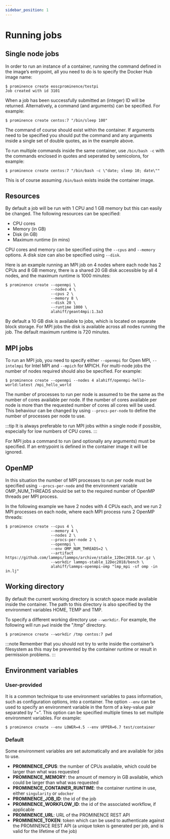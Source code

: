 ```yaml
---
sidebar_position: 1
---
```


# Running jobs

## Single node jobs

In order to run an instance of a container, running the command defined in the image’s entrypoint, all you need to do is to specify the Docker Hub image name:

```
$ prominence create eoscprominence/testpi
Job created with id 3101
```

When a job has been successfully submitted an (integer) ID will be returned. Alternatively, a command (and arguments) can be specified. For example:

```
$ prominence create centos:7 "/bin/sleep 100"
```

The command of course should exist within the container. If arguments need to be specified you should put the command and any arguments inside a single set of double quotes, as in the example above.

To run multiple commands inside the same container, use `/bin/bash -c` with the commands enclosed in quotes and seperated by semicolons, for example:

```
$ prominence create centos:7 "/bin/bash -c \"date; sleep 10; date\""
```

This is of course assuming `/bin/bash` exists inside the container image.

## Resources

By default a job will be run with 1 CPU and 1 GB memory but this can easily be changed. The following resources can be specified:

* CPU cores
* Memory (in GB)
* Disk (in GB)
* Maximum runtime (in mins)

CPU cores and memory can be specified using the `--cpus` and `--memory` options. A disk size can also be specified using `--disk`.

Here is an example running an MPI job on 4 nodes where each node has 2 CPUs and 8 GB memory, there is a shared 20 GB disk accessible by all 4 nodes, and the maximum runtime is 1000 minutes:

```
$ prominence create --openmpi \
                    --nodes 4 \
                    --cpus 2 \
                    --memory 8 \
                    --disk 20 \
                    --runtime 1000 \
                    alahiff/geant4mpi:1.3a3
```

By default a 10 GB disk is available to jobs, which is located on separate block storage. For MPI jobs the disk is available across all nodes running the job. The default maximum runtime is 720 minutes.

## MPI jobs

To run an MPI job, you need to specify either `--openmpi` for Open MPI, `--intelmpi` for Intel MPI and `--mpich` for MPICH. For multi-node jobs the number of nodes required should also be specified. For example:


```
$ prominence create --openmpi --nodes 4 alahiff/openmpi-hello-world:latest /mpi_hello_world
```

The number of processes to run per node is assumed to be the same as the number of cores available per node. If the number of cores available per node is more than the requested number of cores all cores will be used. This behaviour can be changed by using `--procs-per-node` to define the number of processes per node to use.

:::tip
It is always preferable to run MPI jobs within a single node if possible, especially for low numbers of CPU cores.
:::

For MPI jobs a command to run (and optionally any arguments) must be specified. If an entrypoint is defined in the container image it will be ignored.


## OpenMP

In this situation the number of MPI processes to run per node must be specified using `--procs-per-node` and the environment variable OMP_NUM_THREADS should be set to the required number of OpenMP threads per MPI process.

In the following example we have 2 nodes with 4 CPUs each, and we run 2 MPI processes on each node, where each MPI process runs 2 OpenMP threads:

```
$ prominence create --cpus 4 \
                    --memory 4 \
                    --nodes 2 \
                    --procs-per-node 2 \
                    --openmpi \
                    --env OMP_NUM_THREADS=2 \
                    --artifact https://github.com/lammps/lammps/archive/stable_12Dec2018.tar.gz \
                    --workdir lammps-stable_12Dec2018/bench \
                    alahiff/lammps-openmpi-omp "lmp_mpi -sf omp -in in.lj"
```

## Working directory

By default the current working directory is scratch space made available inside the container. The path to this directory is also specified by the environment variables HOME, TEMP and TMP.

To specify a different working directory use `--workdir`. For example, the following will run `pwd` inside the "/tmp" directory.

```
$ prominence create --workdir /tmp centos:7 pwd
```

:::note
Remember that you should not try to write inside the container’s filesystem as this may be prevented by the container runtime or result in permission problems.
:::

## Environment variables

### User-provided

It is a common technique to use environment variables to pass information, such as configuration options, into a container. The option `--env` can be used to specify an environment variable in the form of a key-value pair separated by “=”. This option can be specified multiple times to set multiple environment variables. For example:

```
$ prominence create --env LOWER=4.5 --env UPPER=6.7 test/container
```

### Default

Some environment variables are set automatically and are available for jobs to use.

* **PROMINENCE_CPUS**: the number of CPUs available, which could be larger than what was requested
* **PROMINENCE_MEMORY**: the amount of memory in GB available, which could be larger than what was requested
* **PROMINENCE_CONTAINER_RUNTIME**: the container runtime in use, either `singularity` or `udocker`
* **PROMINENCE_JOB_ID**: the id of the job
* **PROMINENCE_WORKFLOW_ID**: the id of the associated workflow, if applicable
* **PROMINENCE_URL**: URL of the PROMINENCE REST API
* **PROMINENCE_TOKEN**: token which can be used to authenticate against the PROMINENCE REST API (a unique token is generated per job, and is valid for the lifetime of the job)

